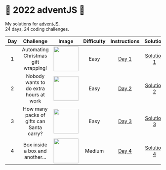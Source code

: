 # 🎄 2022 adventJS 🎄
My solutions for [adventJS.](https://adventjs.dev/en)<br>
24 days, 24 coding challenges.

| Day |                 Challenge                | Image                                                                                         | Difficulty |                                   Instructions                                  |                                 Solution                                |
|:---:|:----------------------------------------:|-----------------------------------------------------------------------------------------------|:----------:|:-------------------------------------------------------------------------------:|:-----------------------------------------------------------------------:|
|  1  |    Automating Christmas gift wrapping!   | <image src = "https://adventjs.dev/challenges-2022/1.svg" width="80px" height="80px"></image> |    Easy    | [Day 1](https://github.com/IggyNP/adventJS/blob/main/day1/instructionsDay1.png) | [Solution 1](https://github.com/IggyNP/adventJS/blob/main/day1/day1.js) |
|  2  |  Nobody wants to do extra hours at work  | <image src = "https://adventjs.dev/challenges-2022/2.svg" width="80px" height="80px"></image> |    Easy    | [Day 2](https://github.com/IggyNP/adventJS/blob/main/day2/instructionsDay2.png) | [Solution 2](https://github.com/IggyNP/adventJS/blob/main/day2/day2.js) |
|  3  | How many packs of gifts can Santa carry? | <image src = "https://adventjs.dev/challenges-2022/3.svg" width="80px" height="80px"></image> |    Easy    | [Day 3](https://github.com/IggyNP/adventJS/blob/main/day3/instructionsDay3.png) | [Solution 3](https://github.com/IggyNP/adventJS/blob/main/day3/day3.js) |
|  4  |      Box inside a box and another...     | <image src = "https://adventjs.dev/challenges-2022/4.svg" width="80px" height="80px"></image> |   Medium   | [Day 4](https://github.com/IggyNP/adventJS/blob/main/day4/instructionsDay4.png) | [Solution 4](https://github.com/IggyNP/adventJS/blob/main/day4/day4.js) |
